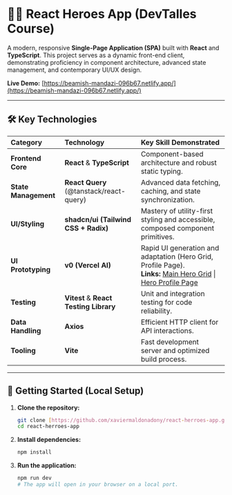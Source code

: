 # 🦸‍♂️ React Heroes App (DevTalles Course)

A modern, responsive **Single-Page Application (SPA)** built with **React** and **TypeScript**. This project serves as a dynamic front-end client, demonstrating proficiency in component architecture, advanced state management, and contemporary UI/UX design.

**Live Demo:** [https://beamish-mandazi-096b67.netlify.app/](https://beamish-mandazi-096b67.netlify.app/)

---

## 🛠️ Key Technologies

| Category             | Technology                                       | Key Skill Demonstrated                                                                                                                                                                                                                |
| :------------------- | :----------------------------------------------- | :------------------------------------------------------------------------------------------------------------------------------------------------------------------------------------------------------------------------------------ |
| **Frontend Core**    | **React** & **TypeScript**                       | Component-based architecture and robust static typing.                                                                                                                                                                                |
| **State Management** | **React Query** ($\text{@tanstack/react-query}$) | Advanced data fetching, caching, and state synchronization.                                                                                                                                                                           |
| **UI/Styling**       | **shadcn/ui (Tailwind CSS + Radix)**             | Mastery of utility-first styling and accessible, composed component primitives.                                                                                                                                                       |
| **UI Prototyping**   | **v0 (Vercel AI)**                               | Rapid UI generation and adaptation (Hero Grid, Profile Page).<br>**Links:** [Main Hero Grid](https://v0.app/chat/super-heroes-app-uHwJjyhRFkH?b=b_riP5w7iKaOb) \| [Hero Profile Page](https://v0.app/chat/superhero-page-H4T6IoEFXdV) |
| **Testing**          | **Vitest** & **React Testing Library**           | Unit and integration testing for code reliability.                                                                                                                                                                                    |
| **Data Handling**    | **Axios**                                        | Efficient HTTP client for API interactions.                                                                                                                                                                                           |
| **Tooling**          | **Vite**                                         | Fast development server and optimized build process.                                                                                                                                                                                  |

---

## 🚀 Getting Started (Local Setup)

1.  **Clone the repository:**
    ```bash
    git clone [https://github.com/xaviermaldonadony/react-herroes-app.git](https://github.com/xaviermaldonadony/react-herroes-app.git)
    cd react-herroes-app
    ```
2.  **Install dependencies:**
    ```bash
    npm install
    ```
3.  **Run the application:**
    ```bash
    npm run dev
    # The app will open in your browser on a local port.
    ```
